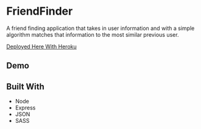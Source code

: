 # FriendFinder
A friend finding application that takes in user information and with a simple algorithm matches that information to the most similar previous user.

[Deployed Here With Heroku](https://mighty-atoll-87411.herokuapp.com/)

## Demo


## Built With
* Node
* Express
* JSON
* SASS

